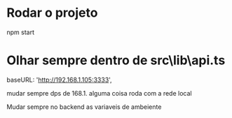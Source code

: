 # Rodar o projeto 
npm start

# Olhar sempre dentro de src\lib\api.ts

 baseURL: 'http://192.168.1.105:3333',

 mudar sempre dps de 168.1. alguma coisa roda com a rede local

 Mudar sempre no backend as variaveis de ambeiente 
